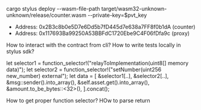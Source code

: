 cargo stylus deploy --wasm-file-path target/wasm32-unknown-unknown/release/counter.wasm --private-key=$pvt_key
- Address: 0x2B3c8b0e5D7e6Dd5b7fD445d7e638a7FF8f0b1dA (counter)
- Address: 0x117693Ba99250A53BBFdC1720Ebe9C4F06fDfa9c (proxy)



How to interact with the contract from cli?
How to write tests locally in stylus sdk?   

let selector1 = function_selector!("relayToImplementation(uint8[] memory data)");
let selector2 = function_selector!("setNumber(uint256 new_number) external");
let data = [
    &selector1[..],
    &selector2[..],
    &msg::sender().into_array(),
    &self.asset.get().into_array(),
    &amount.to_be_bytes::<32>(),
].concat();

How to get proper function selector?
HOw to parse return